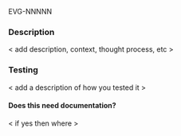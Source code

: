 EVG-NNNNN

### Description
< add description, context, thought process, etc >

### Testing
  < add a description of how you tested it >

#### Does this need documentation?
  < if yes then where >
